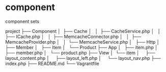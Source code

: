 # component
component sets

project
├── Component
│ 	├──	Cache
│   │ 	├── CacheService.php
│   │ 	├── ICache.php
│   │ 	├── MemcacheConnector.php
│   │ 	├── MemcacheProvider.php
│   │ 	└── MemcacheService.php
│  	├── Http
│   ├── Member
│   ├── Item
│   └── Product
├── App
│  	├── item.php
│   ├── member.php
│   └── product.php
├── View
│ 	└──	item
│    	├── layout_content.php
│    	├── layout_left.php
│    	└── layout_nav.php
├── index.php
├── README.md
└── Vagrantfile